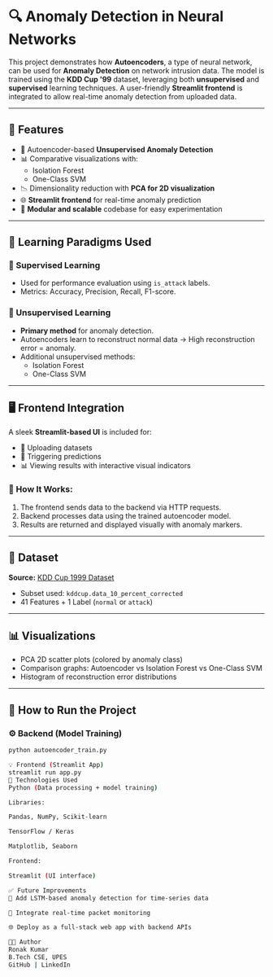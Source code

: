 # 🔍 Anomaly Detection in Neural Networks

This project demonstrates how **Autoencoders**, a type of neural network, can be used for **Anomaly Detection** on network intrusion data. The model is trained using the **KDD Cup '99** dataset, leveraging both **unsupervised** and **supervised** learning techniques. A user-friendly **Streamlit frontend** is integrated to allow real-time anomaly detection from uploaded data.

---

## 📌 Features

- 🧠 Autoencoder-based **Unsupervised Anomaly Detection**
- 📊 Comparative visualizations with:
  - Isolation Forest
  - One-Class SVM
- 📉 Dimensionality reduction with **PCA for 2D visualization**
- 🌐 **Streamlit frontend** for real-time anomaly prediction
- 🔁 **Modular and scalable** codebase for easy experimentation

---

## 🧠 Learning Paradigms Used

### 🔹 Supervised Learning
- Used for performance evaluation using `is_attack` labels.
- Metrics: Accuracy, Precision, Recall, F1-score.

### 🔹 Unsupervised Learning
- **Primary method** for anomaly detection.
- Autoencoders learn to reconstruct normal data → High reconstruction error = anomaly.
- Additional unsupervised methods:
  - Isolation Forest
  - One-Class SVM

---

## 🖥️ Frontend Integration

A sleek **Streamlit-based UI** is included for:

- 📁 Uploading datasets
- 🚀 Triggering predictions
- 📊 Viewing results with interactive visual indicators

### 🔗 How It Works:

1. The frontend sends data to the backend via HTTP requests.
2. Backend processes data using the trained autoencoder model.
3. Results are returned and displayed visually with anomaly markers.

---

## 📂 Dataset

**Source:** [KDD Cup 1999 Dataset](http://kdd.ics.uci.edu/databases/kddcup99/kddcup99.html)

- Subset used: `kddcup.data_10_percent_corrected`
- 41 Features + 1 Label (`normal` or `attack`)

---

## 📊 Visualizations

- PCA 2D scatter plots (colored by anomaly class)
- Comparison graphs: Autoencoder vs Isolation Forest vs One-Class SVM
- Histogram of reconstruction error distributions

---

## 🚀 How to Run the Project

### ⚙️ Backend (Model Training)
```bash
python autoencoder_train.py

💡 Frontend (Streamlit App)
streamlit run app.py
🧰 Technologies Used
Python (Data processing + model training)

Libraries:

Pandas, NumPy, Scikit-learn

TensorFlow / Keras

Matplotlib, Seaborn

Frontend:

Streamlit (UI interface)

✅ Future Improvements
🔁 Add LSTM-based anomaly detection for time-series data

📡 Integrate real-time packet monitoring

🌐 Deploy as a full-stack web app with backend APIs

🧑‍💻 Author
Ronak Kumar
B.Tech CSE, UPES
GitHub | LinkedIn



